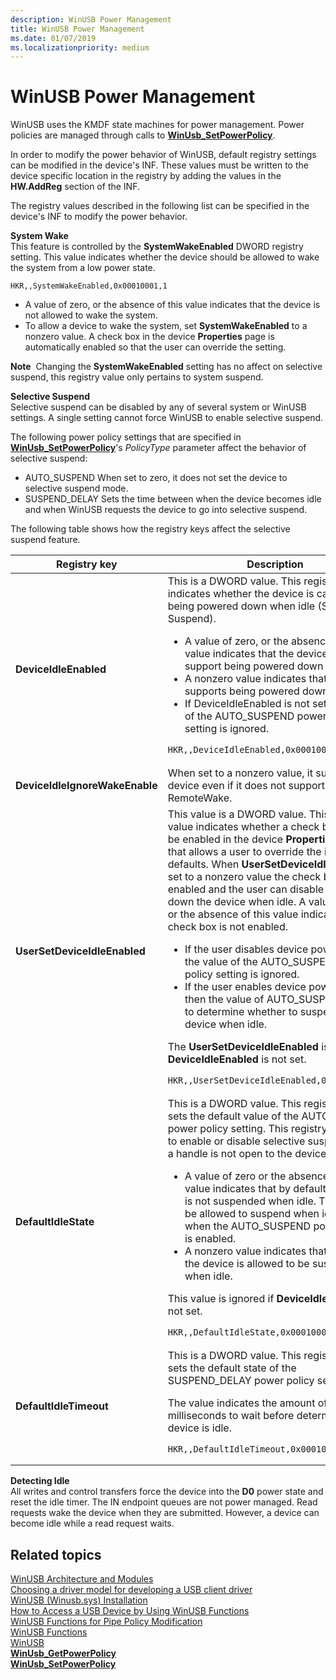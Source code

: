 ```yaml
---
description: WinUSB Power Management
title: WinUSB Power Management
ms.date: 01/07/2019
ms.localizationpriority: medium
---
```


# WinUSB Power Management


WinUSB uses the KMDF state machines for power management. Power policies are managed through calls to [**WinUsb\_SetPowerPolicy**](/windows/win32/api/winusb/nf-winusb-winusb_setpowerpolicy).

In order to modify the power behavior of WinUSB, default registry settings can be modified in the device's INF. These values must be written to the device specific location in the registry by adding the values in the **HW.AddReg** section of the INF.

The registry values described in the following list can be specified in the device's INF to modify the power behavior.

<a href="" id="system-wake"></a>**System Wake**  
This feature is controlled by the **SystemWakeEnabled** DWORD registry setting. This value indicates whether the device should be allowed to wake the system from a low power state.

```INF
HKR,,SystemWakeEnabled,0x00010001,1
```

-   A value of zero, or the absence of this value indicates that the device is not allowed to wake the system.
-   To allow a device to wake the system, set **SystemWakeEnabled** to a nonzero value. A check box in the device **Properties** page is automatically enabled so that the user can override the setting.

**Note**  Changing the **SystemWakeEnabled** setting has no affect on selective suspend, this registry value only pertains to system suspend.

 

<a href="" id="selective-suspend"></a>**Selective Suspend**  
Selective suspend can be disabled by any of several system or WinUSB settings. A single setting cannot force WinUSB to enable selective suspend.

The following power policy settings that are specified in [**WinUsb\_SetPowerPolicy**](/windows/win32/api/winusb/nf-winusb-winusb_setpowerpolicy)'s *PolicyType* parameter affect the behavior of selective suspend:

-   AUTO\_SUSPEND When set to zero, it does not set the device to selective suspend mode.
-   SUSPEND\_DELAY Sets the time between when the device becomes idle and when WinUSB requests the device to go into selective suspend.

The following table shows how the registry keys affect the selective suspend feature.

<table>
<colgroup>
<col width="50%" />
<col width="50%" />
</colgroup>
<thead>
<tr class="header">
<th>Registry key</th>
<th>Description</th>
</tr>
</thead>
<tbody>
<tr class="odd">
<td><strong>DeviceIdleEnabled</strong></td>
<td>This is a DWORD value. This registry value indicates whether the device is capable of being powered down when idle (Selective Suspend).
<ul>
<li>A value of zero, or the absence of this value indicates that the device does not support being powered down when idle.</li>
<li>A nonzero value indicates that the device supports being powered down when idle.</li>
<li>If DeviceIdleEnabled is not set, the value of the AUTO_SUSPEND power policy setting is ignored.</li>
</ul>
<pre class="syntax" space="preserve"><code class="language-INF">HKR,,DeviceIdleEnabled,0x00010001,1</code></pre></td>
</tr>
<tr class="even">
<td><strong>DeviceIdleIgnoreWakeEnable</strong></td>
<td>When set to a nonzero value, it suspends the device even if it does not support RemoteWake.</td>
</tr>
<tr class="odd">
<td><strong>UserSetDeviceIdleEnabled</strong></td>
<td>This value is a DWORD value. This registry value indicates whether a check box should be enabled in the device <strong>Properties</strong> page that allows a user to override the idle defaults. When <strong>UserSetDeviceIdleEnabled</strong> is set to a nonzero value the check box is enabled and the user can disable powering down the device when idle. A value of zero, or the absence of this value indicates that the check box is not enabled.
<ul>
<li>If the user disables device power savings, the value of the AUTO_SUSPEND power policy setting is ignored.</li>
<li>If the user enables device power savings, then the value of AUTO_SUSPEND is used to determine whether to suspend the device when idle.</li>
</ul>
<p>The <strong>UserSetDeviceIdleEnabled</strong> is ignored if <strong>DeviceIdleEnabled</strong> is not set.</p>
<pre class="syntax" space="preserve"><code class="language-INF">HKR,,UserSetDeviceIdleEnabled,0x00010001,1</code></pre></td>
</tr>
<tr class="even">
<td><strong>DefaultIdleState</strong></td>
<td>This is a DWORD value. This registry value sets the default value of the AUTO_SUSPEND power policy setting. This registry key is used to enable or disable selective suspend when a handle is not open to the device.
<ul>
<li>A value of zero or the absence of this value indicates that by default, the device is not suspended when idle. The device be allowed to suspend when idle only when the AUTO_SUSPEND power policy is enabled.</li>
<li>A nonzero value indicates that by default the device is allowed to be suspended when idle.</li>
</ul>
<p>This value is ignored if <strong>DeviceIdleEnabled</strong> is not set.</p>
<pre class="syntax" space="preserve"><code class="language-INF">HKR,,DefaultIdleState,0x00010001,1</code></pre></td>
</tr>
<tr class="odd">
<td><strong>DefaultIdleTimeout</strong></td>
<td>This is a DWORD value. This registry value sets the default state of the SUSPEND_DELAY power policy setting.
<p>The value indicates the amount of time in milliseconds to wait before determining that a device is idle.</p>
<pre class="syntax" space="preserve"><code class="language-INF">HKR,,DefaultIdleTimeout,0x00010001,100</code></pre></td>
</tr>
</tbody>
</table>

 

<a href="" id="detecting-idle"></a>**Detecting Idle**  
All writes and control transfers force the device into the **D0** power state and reset the idle timer. The IN endpoint queues are not power managed. Read requests wake the device when they are submitted. However, a device can become idle while a read request waits.

## Related topics
[WinUSB Architecture and Modules](winusb-architecture.md)  
[Choosing a driver model for developing a USB client driver](winusb-considerations.md)  
[WinUSB (Winusb.sys) Installation](winusb-installation.md)  
[How to Access a USB Device by Using WinUSB Functions](using-winusb-api-to-communicate-with-a-usb-device.md)  
[WinUSB Functions for Pipe Policy Modification](winusb-functions-for-pipe-policy-modification.md)  
[WinUSB Functions](/previous-versions/windows/hardware/drivers/ff540046(v=vs.85)#winusb)  
[WinUSB](winusb.md)  
[**WinUsb\_GetPowerPolicy**](/windows/win32/api/winusb/nf-winusb-winusb_getpowerpolicy)  
[**WinUsb\_SetPowerPolicy**](/windows/win32/api/winusb/nf-winusb-winusb_setpowerpolicy)